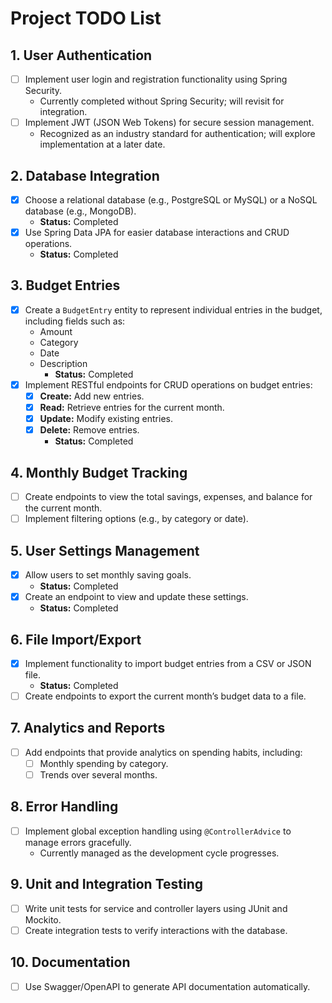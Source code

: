 # Project TODO List

## 1. User Authentication
- [ ] Implement user login and registration functionality using Spring Security.
  - Currently completed without Spring Security; will revisit for integration.
- [ ] Implement JWT (JSON Web Tokens) for secure session management.
  - Recognized as an industry standard for authentication; will explore implementation at a later date.

## 2. Database Integration
- [x] Choose a relational database (e.g., PostgreSQL or MySQL) or a NoSQL database (e.g., MongoDB).
  - **Status:** Completed
- [x] Use Spring Data JPA for easier database interactions and CRUD operations.
  - **Status:** Completed

## 3. Budget Entries
- [x] Create a `BudgetEntry` entity to represent individual entries in the budget, including fields such as:
  - Amount
  - Category
  - Date
  - Description
  	- **Status:** Completed
- [x] Implement RESTful endpoints for CRUD operations on budget entries:
  - [x] **Create:** Add new entries.
  - [x] **Read:** Retrieve entries for the current month.
  - [x] **Update:** Modify existing entries.
  - [x] **Delete:** Remove entries.
  	- **Status:** Completed

## 4. Monthly Budget Tracking
- [ ] Create endpoints to view the total savings, expenses, and balance for the current month.
- [ ] Implement filtering options (e.g., by category or date).

## 5. User Settings Management
- [x] Allow users to set monthly saving goals.
    - **Status:** Completed
- [x] Create an endpoint to view and update these settings.
    - **Status:** Completed

## 6. File Import/Export
- [x] Implement functionality to import budget entries from a CSV or JSON file.
	- **Status:** Completed
- [ ] Create endpoints to export the current month’s budget data to a file.

## 7. Analytics and Reports
- [ ] Add endpoints that provide analytics on spending habits, including:
  - [ ] Monthly spending by category.
  - [ ] Trends over several months.

## 8. Error Handling
- [ ] Implement global exception handling using `@ControllerAdvice` to manage errors gracefully.
  - Currently managed as the development cycle progresses.

## 9. Unit and Integration Testing
- [ ] Write unit tests for service and controller layers using JUnit and Mockito.
- [ ] Create integration tests to verify interactions with the database.

## 10. Documentation
- [ ] Use Swagger/OpenAPI to generate API documentation automatically.